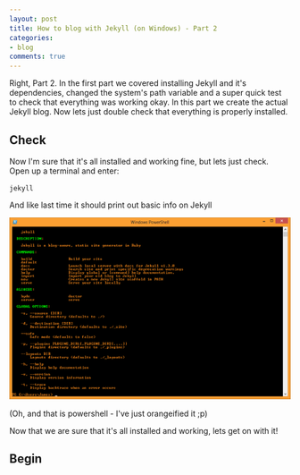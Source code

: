 ```yaml
---
layout: post
title: How to blog with Jekyll (on Windows) - Part 2
categories:
- blog
comments: true
---
```

Right, Part 2. In the first part we covered installing Jekyll and it's dependencies, changed the system's path variable and a super quick test to check that everything was working okay. In this part we create the actual Jekyll blog.
Now lets just double check that everything is properly installed.

## Check
Now I'm sure that it's all installed and working fine, but lets just check. Open up a terminal and enter:

    jekyll

And like last time it should print out basic info on Jekyll

![Jekyll][img-cmd-j]

(Oh, and that is powershell - I've just orangeified it ;p)

Now that we are sure that it's all installed and working, lets get on with it!

## Begin





[p1]: james12802.co.uk/2014/03/20/how-to-blog-with-jekyll-on-windows-part1.html#installation
[img-cmd-j]: /assets/images/screenshot-cmd-j.png